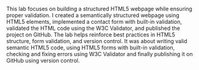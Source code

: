 This lab focuses on building a structured HTML5 webpage while ensuring proper validation. I created a semantically structured webpage using HTML5 elements, implemented a contact form with built-in validation, validated the HTML code using the W3C Validator, and published the project on GitHub. The lab helps reinforce best practices in HTML5 structure, form validation, and version control. It was about writing valid semantic HTML5 code, using HTML5 forms with built-in validation, checking and fixing errors using W3C Validator and finally publishing it on GitHub using version control.